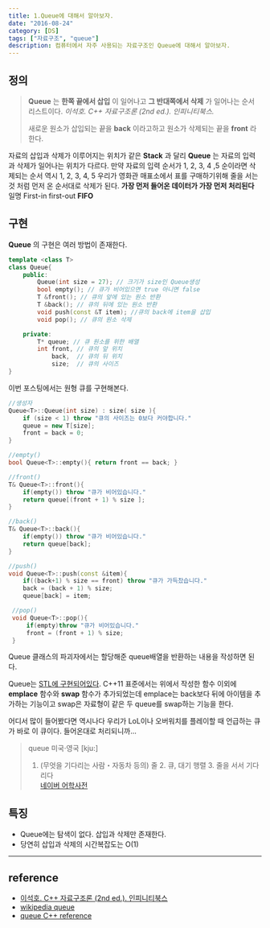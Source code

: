 ```yaml
---
title: 1.Queue에 대해서 알아보자.
date: "2016-08-24"
category: [DS]
tags: ["자료구조", "queue"]
description: 컴퓨터에서 자주 사용되는 자료구조인 Queue에 대해서 알아보자.
---
```


## 정의  
> **Queue** 는 **한쪽 끝에서 삽입** 이 일어나고 **그 반대쪽에서 삭제** 가 일어나는 순서 리스트이다.
> *이석호. C++ 자료구조론 (2nd ed.). 인피니티북스.*  
>
> 새로운 원소가 삽입되는 끝을 **back** 이라고하고 원소가 삭제되는 끝을 **front** 라 한다.

자료의 삽입과 삭제가 이루어지는 위치가 같은 **Stack** 과 달리 **Queue** 는 자료의 입력과 삭제가 일어나는 위치가 다르다. 만약 자료의 입력 순서가 1, 2, 3, 4 ,5 순이라면 삭제되는 순서 역시 1, 2, 3, 4, 5 우리가 영화관 매표소에서 표를 구매하기위해 줄을 서는 것 처럼 먼저 온 순서대로 삭제가 된다. **가장 먼저 들어온 데이터가 가장 먼저 처리된다** 일명 First-in first-out **FIFO**

## 구현  
**Queue** 의 구현은 여러 방법이 존재한다.

```cpp
template <class T>
class Queue{
	public:
		Queue(int size = 27); // 크기가 size인 Queue생성
		bool empty(); // 큐가 비어있으면 true 아니면 false
		T &front(); // 큐의 앞에 있는 원소 반환
		T &back(); // 큐의 뒤에 있는 원소 반환
		void push(const &T item); //큐의 back에 item을 삽입
		void pop(); // 큐의 원소 삭제

	private:
		T* queue; // 큐 원소를 위한 배열
		int front, // 큐의 앞 위치
			back,  // 큐의 뒤 위치
			size;  // 큐의 사이즈
}
```

이번 포스팅에서는 원형 큐를 구현해본다.

```cpp
//생성자
Queue<T>::Queue(int size) : size( size ){
	if (size < 1) throw "큐의 사이즈는 0보다 커야합니다."
	queue = new T[size];
	front = back = 0;
}

//empty()
bool Queue<T>::empty(){ return front == back; }

//front()
T& Queue<T>::front(){
	if(empty()) throw "큐가 비어있습니다."
	return queue[(front + 1) % size ];
}

//back()
T& Queue<T>::back(){
	if(empty()) throw "큐가 비어있습니다."
	return queue[back];
}

//push()
void Queue<T>::push(const &item){
	if((back+1) % size == front) throw "큐가 가득찼습니다."
	back = (back + 1) % size;
	queue[back] = item;

 //pop()
 void Queue<T>::pop(){
	 if(empty)throw "큐가 비어있습니다."
	 front = (front + 1) % size;
 }

```


Queue 클래스의 파괴자에서는 할당해준 queue배열을 반환하는 내용을 작성하면 된다.

Queue는 [STL에 구현되어있다](http://www.cplusplus.com/reference/queue/queue/). C++11 표준에서는 위에서 작성한 함수 이외에 **emplace** 함수와 **swap** 함수가 추가되었는데 emplace는 back보다 뒤에 아이템을 추가하는 기능이고 swap은 자료형이 같은 두 queue를 swap하는 기능을 한다.

어디서 많이 들어봤다면 <delete>역시나다</delete> 우리가 LoL이나 오버워치를 플레이할 때 언급하는 큐가 바로 이 큐이다. 들어온대로 처리되니까...

>queue 미국·영국 [kju:]  
> 1. (무엇을 기다리는 사람・자동차 등의) 줄   2. 큐, 대기 행렬   3. 줄을 서서 기다리다  
> [네이버 어학사전](http://endic.naver.com/enkrEntry.nhn?sLn=kr&entryId=02265fc67dac436e9e1f704ad898378e)

## 특징  
- Queue에는 탐색이 없다. 삽입과 삭제만 존재한다.
- 당연히 삽입과 삭제의 시간복잡도는 O(1)

---

## reference
- [이석호. C++ 자료구조론 (2nd ed.). 인피니티북스](http://www.yes24.com/24/goods/2656393)
- [wikipedia queue](https://en.wikipedia.org/wiki/Queue_(abstract_data_type))
- [queue C++ reference](http://www.cplusplus.com/reference/queue/queue)
